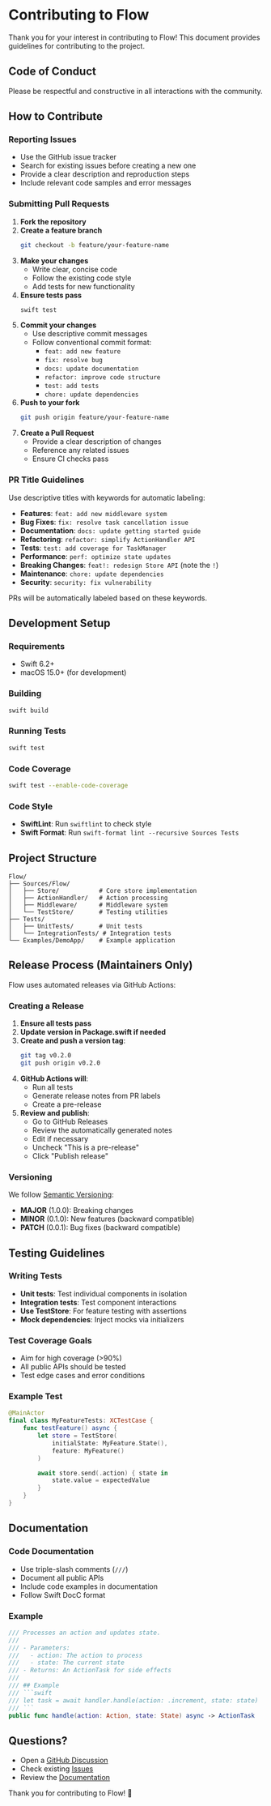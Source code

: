 # Contributing to Flow

Thank you for your interest in contributing to Flow! This document provides guidelines for contributing to the project.

## Code of Conduct

Please be respectful and constructive in all interactions with the community.

## How to Contribute

### Reporting Issues

- Use the GitHub issue tracker
- Search for existing issues before creating a new one
- Provide a clear description and reproduction steps
- Include relevant code samples and error messages

### Submitting Pull Requests

1. **Fork the repository**
2. **Create a feature branch**
   ```bash
   git checkout -b feature/your-feature-name
   ```
3. **Make your changes**
   - Write clear, concise code
   - Follow the existing code style
   - Add tests for new functionality
4. **Ensure tests pass**
   ```bash
   swift test
   ```
5. **Commit your changes**
   - Use descriptive commit messages
   - Follow conventional commit format:
     - `feat: add new feature`
     - `fix: resolve bug`
     - `docs: update documentation`
     - `refactor: improve code structure`
     - `test: add tests`
     - `chore: update dependencies`
6. **Push to your fork**
   ```bash
   git push origin feature/your-feature-name
   ```
7. **Create a Pull Request**
   - Provide a clear description of changes
   - Reference any related issues
   - Ensure CI checks pass

### PR Title Guidelines

Use descriptive titles with keywords for automatic labeling:

- **Features**: `feat: add new middleware system`
- **Bug Fixes**: `fix: resolve task cancellation issue`
- **Documentation**: `docs: update getting started guide`
- **Refactoring**: `refactor: simplify ActionHandler API`
- **Tests**: `test: add coverage for TaskManager`
- **Performance**: `perf: optimize state updates`
- **Breaking Changes**: `feat!: redesign Store API` (note the `!`)
- **Maintenance**: `chore: update dependencies`
- **Security**: `security: fix vulnerability`

PRs will be automatically labeled based on these keywords.

## Development Setup

### Requirements

- Swift 6.2+
- macOS 15.0+ (for development)

### Building

```bash
swift build
```

### Running Tests

```bash
swift test
```

### Code Coverage

```bash
swift test --enable-code-coverage
```

### Code Style

- **SwiftLint**: Run `swiftlint` to check style
- **Swift Format**: Run `swift-format lint --recursive Sources Tests`

## Project Structure

```
Flow/
├── Sources/Flow/
│   ├── Store/           # Core store implementation
│   ├── ActionHandler/   # Action processing
│   ├── Middleware/      # Middleware system
│   └── TestStore/       # Testing utilities
├── Tests/
│   ├── UnitTests/       # Unit tests
│   └── IntegrationTests/ # Integration tests
└── Examples/DemoApp/    # Example application
```

## Release Process (Maintainers Only)

Flow uses automated releases via GitHub Actions:

### Creating a Release

1. **Ensure all tests pass**
2. **Update version in Package.swift if needed**
3. **Create and push a version tag**:
   ```bash
   git tag v0.2.0
   git push origin v0.2.0
   ```
4. **GitHub Actions will**:
   - Run all tests
   - Generate release notes from PR labels
   - Create a pre-release
5. **Review and publish**:
   - Go to GitHub Releases
   - Review the automatically generated notes
   - Edit if necessary
   - Uncheck "This is a pre-release"
   - Click "Publish release"

### Versioning

We follow [Semantic Versioning](https://semver.org/):

- **MAJOR** (1.0.0): Breaking changes
- **MINOR** (0.1.0): New features (backward compatible)
- **PATCH** (0.0.1): Bug fixes (backward compatible)

## Testing Guidelines

### Writing Tests

- **Unit tests**: Test individual components in isolation
- **Integration tests**: Test component interactions
- **Use TestStore**: For feature testing with assertions
- **Mock dependencies**: Inject mocks via initializers

### Test Coverage Goals

- Aim for high coverage (>90%)
- All public APIs should be tested
- Test edge cases and error conditions

### Example Test

```swift
@MainActor
final class MyFeatureTests: XCTestCase {
    func testFeature() async {
        let store = TestStore(
            initialState: MyFeature.State(),
            feature: MyFeature()
        )

        await store.send(.action) { state in
            state.value = expectedValue
        }
    }
}
```

## Documentation

### Code Documentation

- Use triple-slash comments (`///`)
- Document all public APIs
- Include code examples in documentation
- Follow Swift DocC format

### Example

```swift
/// Processes an action and updates state.
///
/// - Parameters:
///   - action: The action to process
///   - state: The current state
/// - Returns: An ActionTask for side effects
///
/// ## Example
/// ```swift
/// let task = await handler.handle(action: .increment, state: state)
/// ```
public func handle(action: Action, state: State) async -> ActionTask
```

## Questions?

- Open a [GitHub Discussion](../../discussions)
- Check existing [Issues](../../issues)
- Review the [Documentation](../../wiki)

Thank you for contributing to Flow! 🎉
